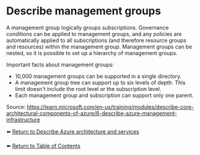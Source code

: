 # Describe management groups

A management group logically groups subscriptions.
Governance conditions can be applied to management groups, and any policies are automatically applied to all subscriptions (and therefore resource groups and resources) within the management group.
Management groups can be nested, so it is possible to set up a hierarchy of management groups.

Important facts about management groups:
* 10,000 management groups can be supported in a single directory.
* A management group tree can support up to six levels of depth. This limit doesn't include the root level or the subscription level.
* Each management group and subscription can support only one parent.

Source: https://learn.microsoft.com/en-us/training/modules/describe-core-architectural-components-of-azure/6-describe-azure-management-infrastructure

⬅️ [Return to Describe Azure architecture and services](README.md)

⬅️ [Return to Table of Contents](../README.md)